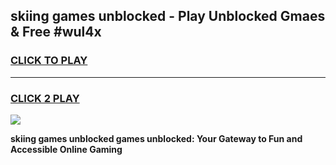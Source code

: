 
## skiing games unblocked - Play Unblocked Gmaes & Free #wul4x
<h3>
<a href="https://news.freeplayer.one?title=skiing_games_unblocked&ref=03M">CLICK TO PLAY</a></h3>
<hr>

<h3>
<a href="https://news.freeplayer.one?title=skiing_games_unblocked&ref=03M">CLICK 2 PLAY</a>
  
</h3>

<a href="https://news.freeplayer.one?title=skiing_games_unblocked&ref=03M"><img src="https://clearcache.store/games.png"></a>


**skiing games unblocked games unblocked: Your Gateway to Fun and Accessible Online Gaming**
